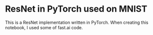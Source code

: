 # ResNet in PyTorch used on MNIST 
This is a ResNet implementation written in PyTorch. When creating this notebook, I used some of fast.ai code. 
